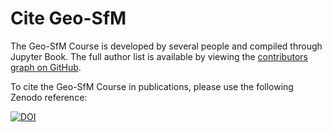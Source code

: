 # Cite Geo-SfM

The Geo-SfM Course is developed by several people and compiled through Jupyter Book.
The full author list is available by viewing the [contributors graph on GitHub](https://github.com/UNISvalbard/Geo-SfM/graphs/contributors).

To cite the Geo-SfM Course in publications, please use the following Zenodo reference:

[![DOI](https://zenodo.org/badge/315614173.svg)](https://zenodo.org/badge/latestdoi/315614173)
